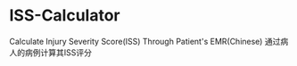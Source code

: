 # ISS-Calculator
Calculate Injury Severity Score(ISS) Through Patient's EMR(Chinese)
通过病人的病例计算其ISS评分
